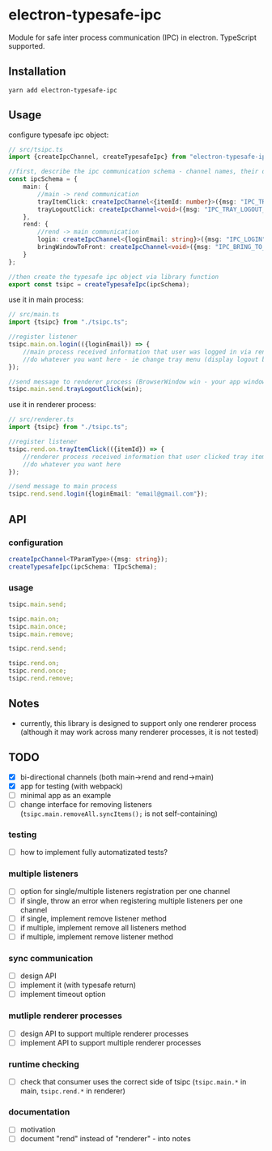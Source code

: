 # electron-typesafe-ipc

Module for safe inter process communication (IPC) in electron. TypeScript supported.

## Installation

`yarn add electron-typesafe-ipc`

## Usage

configure typesafe ipc object:

```ts
// src/tsipc.ts
import {createIpcChannel, createTypesafeIpc} from "electron-typesafe-ipc";

//first, describe the ipc communication schema - channel names, their direction (main->rend / rend->main) and type of their params (void means no params)
const ipcSchema = {
	main: {
		//main -> rend communication
		trayItemClick: createIpcChannel<{itemId: number}>({msg: "IPC_TRAY_ITEM_CLICK"}),
		trayLogoutClick: createIpcChannel<void>({msg: "IPC_TRAY_LOGOUT_CLICK"})
	},
	rend: {
		//rend -> main communication
		login: createIpcChannel<{loginEmail: string}>({msg: "IPC_LOGIN"}),
		bringWindowToFront: createIpcChannel<void>({msg: "IPC_BRING_TO_FRONT"})
	}
};

//then create the typesafe ipc object via library function
export const tsipc = createTypesafeIpc(ipcSchema);
```

use it in main process:

```ts
// src/main.ts
import {tsipc} from "./tsipc.ts";

//register listener
tsipc.main.on.login(({loginEmail}) => {
	//main process received information that user was logged in via renderer process
	//do whatever you want here - ie change tray menu (display logout button)
});

//send message to renderer process (BrowserWindow win - your app window with target renderer process)
tsipc.main.send.trayLogoutClick(win);
```

use it in renderer process:

```ts
// src/renderer.ts
import {tsipc} from "./tsipc.ts";

//register listener
tsipc.rend.on.trayItemClick(({itemId}) => {
	//renderer process received information that user clicked tray item
	//do whatever you want here
});

//send message to main process
tsipc.rend.send.login({loginEmail: "email@gmail.com"});
```

## API

### configuration

```ts
createIpcChannel<TParamType>({msg: string});
createTypesafeIpc(ipcSchema: TIpcSchema);
```

### usage

```ts
tsipc.main.send;

tsipc.main.on;
tsipc.main.once;
tsipc.main.remove;
```

```ts
tsipc.rend.send;

tsipc.rend.on;
tsipc.rend.once;
tsipc.rend.remove;
```

## Notes

- currently, this library is designed to support only one renderer process (although it may work across many renderer processes, it is not tested)

## TODO

- [x] bi-directional channels (both main->rend and rend->main)
- [x] app for testing (with webpack)
- [ ] minimal app as an example
- [ ] change interface for removing listeners (`tsipc.main.removeAll.syncItems();` is not self-containing)

### testing

- [ ] how to implement fully automatizated tests?

### multiple listeners

- [ ] option for single/multiple listeners registration per one channel
- [ ] if single, throw an error when registering multiple listeners per one channel
- [ ] if single, implement remove listener method
- [ ] if multiple, implement remove all listeners method
- [ ] if multiple, implement remove listener method

### sync communication

- [ ] design API
- [ ] implement it (with typesafe return)
- [ ] implement timeout option

### mutliple renderer processes

- [ ] design API to support multiple renderer processes
- [ ] implement API to support multiple renderer processes

### runtime checking

- [ ] check that consumer uses the correct side of tsipc (`tsipc.main.*` in main, `tsipc.rend.*` in renderer)

### documentation

- [ ] motivation
- [ ] document "rend" instead of "renderer" - into notes
